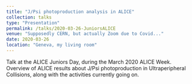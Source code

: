 ```yaml
---
title: "J/Psi photoproduction analysis in ALICE"
collection: talks
type: "Presentation"
permalink: /talks/2020-03-26-JuniorsALICE
venue: "Supposedly CERN, but actually Zoom due to Covid..."
date: 2020-03-26
location: "Geneva, my living room"
---
```


Talk at the ALICE Juniors Day, during the March 2020 ALICE Week.
Overview of ALICE results about J/Psi photoproduction in Ultraperipheral Collisions, along with the activities currently going on.  

